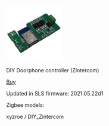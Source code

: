 ![icon](icon.png)

DIY Doorphone controller (ZIntercom)

[Buy](https://t.me/avenit)

Updated in SLS firmware: 2021.05.22d1

Zigbee models:

xyzroe / DIY_Zintercom
